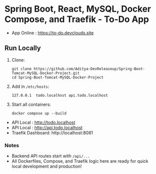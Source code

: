 # Spring Boot, React, MySQL, Docker Compose, and Traefik - To-Do App

- App Online : https://to-do.devclouds.site


  
## Run Locally

1. Clone:
    ```
    git clone https://github.com/Aditya-DevReleaseup/Spring-Boot-Tomcat-MySQL-Docker-Project.git
    cd Spring-Boot-Tomcat-MySQL-Docker-Project
    ```

2. Add in `/etc/hosts`:
    ```
    127.0.0.1  todo.localhost api.todo.localhost
    ```

3. Start all containers:
    ```
    docker compose up --build
    ```

- API Local : http://todo.localhost
- API Local : http://api.todo.localhost
- Traefik Dashboard: http://localhost:8081

### Notes

- Backend API routes start with `/api/...`
- All Dockerfiles, Compose, and Traefik logic here are ready for quick local development and production!
